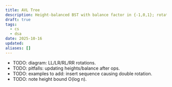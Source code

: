 ```yaml
---
title: AVL Tree
description: Height-balanced BST with balance factor in {-1,0,1}; rotations restore balance.
draft: true
tags:
  - cs
  - dsa
date: 2025-10-16
updated:
aliases: []
---
```

- TODO: diagram: LL/LR/RL/RR rotations.
- TODO: pitfalls: updating heights/balance after ops.
- TODO: examples to add: insert sequence causing double rotation.
- TODO: note height bound O(log n).
